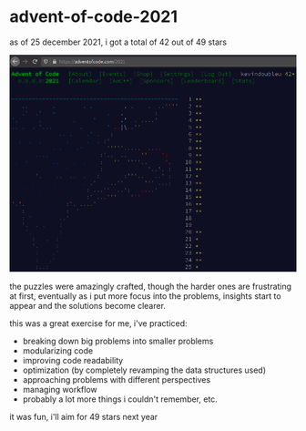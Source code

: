 # advent-of-code-2021

as of 25 december 2021, i got a total of 42 out of 49 stars

![stars](img/stars.png)

the puzzles were amazingly crafted, though the harder ones are frustrating at first, eventually as i put more focus into the problems, insights start to appear and the solutions become clearer.

this was a great exercise for me, i've practiced:

- breaking down big problems into smaller problems
- modularizing code
- improving code readability
- optimization (by completely revamping the data structures used)
- approaching problems with different perspectives
- managing workflow
- probably a lot more things i couldn't remember, etc.

it was fun, i'll aim for 49 stars next year
